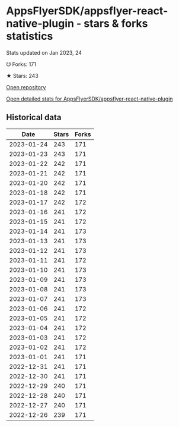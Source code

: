 # AppsFlyerSDK/appsflyer-react-native-plugin - stars & forks statistics

Stats updated on Jan 2023, 24

☋ Forks: 171

★ Stars: 243

[Open repository](https://github.com/AppsFlyerSDK/appsflyer-react-native-plugin)

[Open detailed stats for AppsFlyerSDK/appsflyer-react-native-plugin](https://reviewgithub.com/rep/AppsFlyerSDK/appsflyer-react-native-plugin)

## Historical data
| Date | Stars | Forks |
|------|-------|-------|
| 2023-01-24 | 243 | 171 | 
| 2023-01-23 | 243 | 171 | 
| 2023-01-22 | 242 | 171 | 
| 2023-01-21 | 242 | 171 | 
| 2023-01-20 | 242 | 171 | 
| 2023-01-18 | 242 | 171 | 
| 2023-01-17 | 242 | 172 | 
| 2023-01-16 | 241 | 172 | 
| 2023-01-15 | 241 | 172 | 
| 2023-01-14 | 241 | 173 | 
| 2023-01-13 | 241 | 173 | 
| 2023-01-12 | 241 | 173 | 
| 2023-01-11 | 241 | 172 | 
| 2023-01-10 | 241 | 173 | 
| 2023-01-09 | 241 | 173 | 
| 2023-01-08 | 241 | 173 | 
| 2023-01-07 | 241 | 173 | 
| 2023-01-06 | 241 | 172 | 
| 2023-01-05 | 241 | 172 | 
| 2023-01-04 | 241 | 172 | 
| 2023-01-03 | 241 | 172 | 
| 2023-01-02 | 241 | 172 | 
| 2023-01-01 | 241 | 171 | 
| 2022-12-31 | 241 | 171 | 
| 2022-12-30 | 241 | 171 | 
| 2022-12-29 | 240 | 171 | 
| 2022-12-28 | 240 | 171 | 
| 2022-12-27 | 240 | 171 | 
| 2022-12-26 | 239 | 171 | 

